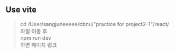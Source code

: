 ## Use vite
> cd /User/sangjuneeeee/cbnu/"practice for project2-1"/react/  
파일 이동 후  
npm run dev  
하면 페이지 링크